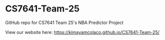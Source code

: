 # CS7641-Team-25

GitHub repo for CS7641 Team 25's NBA Predictor Project 

View our website here: https://kimayamcolaco.github.io/CS7641-Team-25/
